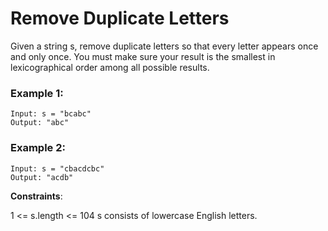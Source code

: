 # Remove Duplicate Letters
Given a string s, remove duplicate letters so that every letter appears once and only once. You must make sure your result is 
the smallest in lexicographical order
 among all possible results.

 

### Example 1:
```
Input: s = "bcabc"
Output: "abc"
```
### Example 2:
```
Input: s = "cbacdcbc"
Output: "acdb"
```

**Constraints**:

1 <= s.length <= 104
s consists of lowercase English letters.
